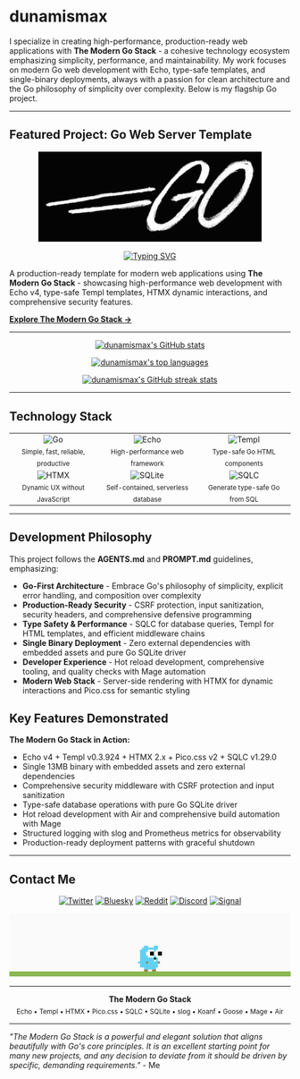 # dunamismax

I specialize in creating high-performance, production-ready web applications with **The Modern Go Stack** - a cohesive technology ecosystem emphasizing simplicity, performance, and maintainability. My work focuses on modern Go web development with Echo, type-safe templates, and single-binary deployments, always with a passion for clean architecture and the Go philosophy of simplicity over complexity. Below is my flagship Go project.

---

## Featured Project: Go Web Server Template

<p align="center">
  <img src="https://github.com/dunamismax/images/blob/main/golang/go-logo.png" alt="Go Web Server Template Logo" width="400" />
</p>

<p align="center">
  <a href="https://github.com/dunamismax/go-web-server">
    <img src="https://readme-typing-svg.demolab.com/?font=Fira+Code&size=24&pause=1000&color=00ADD8&center=true&vCenter=true&width=900&lines=The+Modern+Go+Stack;Echo+v4+Framework+with+Type-Safe+Templates;HTMX+2.x+Dynamic+UX+without+JavaScript;SQLC+Generated+Queries+with+Pure+Go+SQLite;CSRF+Protection+and+Input+Sanitization;Structured+Error+Handling+and+Request+Tracing;Hot+Reload+Development+with+Mage+Automation;Single+Binary+Deployment+at+11MB;Production-Ready+Security+Middleware;Zero+External+Dependencies" alt="Typing SVG" />
  </a>
</p>

A production-ready template for modern web applications using **The Modern Go Stack** - showcasing high-performance web development with Echo v4, type-safe Templ templates, HTMX dynamic interactions, and comprehensive security features.

[**Explore The Modern Go Stack →**](https://github.com/dunamismax/go-web-server)

---

<p align="center">
  <a href="https://github.com/dunamismax">
    <img src="https://github-readme-stats.vercel.app/api?username=dunamismax&show_icons=true&theme=dark&include_all_commits=true&count_private=true" alt="dunamismax's GitHub stats" />
  </a>
</p>

<p align="center">
  <a href="https://github.com/dunamismax">
    <img src="https://github-readme-stats.vercel.app/api/top-langs/?username=dunamismax&layout=compact&langs_count=8&theme=dark" alt="dunamismax's top languages" />
  </a>
</p>

<p align="center">
  <a href="https://github.com/dunamismax">
    <img src="https://github-readme-streak-stats.herokuapp.com/?user=dunamismax&theme=dark" alt="dunamismax's GitHub streak stats" />
  </a>
</p>

---

## Technology Stack

<table align="center">
<tr>
<td align="center">
<img src="https://img.shields.io/badge/Language-Go_1.24+-00ADD8?style=for-the-badge&logo=go&logoColor=white" alt="Go"><br>
<sub>Simple, fast, reliable, productive</sub>
</td>
<td align="center">
<img src="https://img.shields.io/badge/Framework-Echo_v4-00ADD8?style=for-the-badge&logo=go&logoColor=white" alt="Echo"><br>
<sub>High-performance web framework</sub>
</td>
<td align="center">
<img src="https://img.shields.io/badge/Templates-Templ-00ADD8?style=for-the-badge&logo=go&logoColor=white" alt="Templ"><br>
<sub>Type-safe Go HTML components</sub>
</td>
</tr>
<tr>
<td align="center">
<img src="https://img.shields.io/badge/Frontend-HTMX-3D72D7?style=for-the-badge&logo=htmx&logoColor=white" alt="HTMX"><br>
<sub>Dynamic UX without JavaScript</sub>
</td>
<td align="center">
<img src="https://img.shields.io/badge/Database-SQLite-003B57?style=for-the-badge&logo=sqlite&logoColor=white" alt="SQLite"><br>
<sub>Self-contained, serverless database</sub>
</td>
<td align="center">
<img src="https://img.shields.io/badge/Queries-SQLC-00ADD8?style=for-the-badge&logo=go&logoColor=white" alt="SQLC"><br>
<sub>Generate type-safe Go from SQL</sub>
</td>
</tr>
</table>

---

## Development Philosophy

This project follows the **AGENTS.md** and **PROMPT.md** guidelines, emphasizing:

- **Go-First Architecture** - Embrace Go's philosophy of simplicity, explicit error handling, and composition over complexity
- **Production-Ready Security** - CSRF protection, input sanitization, security headers, and comprehensive defensive programming
- **Type Safety & Performance** - SQLC for database queries, Templ for HTML templates, and efficient middleware chains
- **Single Binary Deployment** - Zero external dependencies with embedded assets and pure Go SQLite driver
- **Developer Experience** - Hot reload development, comprehensive tooling, and quality checks with Mage automation
- **Modern Web Stack** - Server-side rendering with HTMX for dynamic interactions and Pico.css for semantic styling

## Key Features Demonstrated

**The Modern Go Stack in Action:**

- Echo v4 + Templ v0.3.924 + HTMX 2.x + Pico.css v2 + SQLC v1.29.0
- Single 13MB binary with embedded assets and zero external dependencies  
- Comprehensive security middleware with CSRF protection and input sanitization
- Type-safe database operations with pure Go SQLite driver
- Hot reload development with Air and comprehensive build automation with Mage
- Structured logging with slog and Prometheus metrics for observability
- Production-ready deployment patterns with graceful shutdown

---

## Contact Me

<p align="center">
  <a href="https://twitter.com/dunamismax" target="_blank"><img src="https://img.shields.io/badge/Twitter-00ADD8.svg?&style=for-the-badge&logo=twitter&logoColor=white" alt="Twitter"></a>
  <a href="https://bsky.app/profile/dunamismax.bsky.social" target="_blank"><img src="https://img.shields.io/badge/Bluesky-00ADD8?style=for-the-badge&logo=bluesky&logoColor=white" alt="Bluesky"></a>
  <a href="https://reddit.com/user/dunamismax" target="_blank"><img src="https://img.shields.io/badge/Reddit-00ADD8.svg?&style=for-the-badge&logo=reddit&logoColor=white" alt="Reddit"></a>
  <a href="https://discord.com/users/dunamismax" target="_blank"><img src="https://img.shields.io/badge/Discord-00ADD8.svg?style=for-the-badge&logo=discord&logoColor=white" alt="Discord"></a>
  <a href="https://signal.me/#p/+dunamismax.66" target="_blank"><img src="https://img.shields.io/badge/Signal-00ADD8.svg?style=for-the-badge&logo=signal&logoColor=white" alt="Signal"></a>
</p>

<p align="center">
  <img src="https://github.com/dunamismax/images/blob/main/golang/gopher-running-jumping.gif" alt="Gopher Running and Jumping" width="600" />
</p>

---

<p align="center">
  <strong>The Modern Go Stack</strong><br>
  <sub>Echo • Templ • HTMX • Pico.css • SQLC • SQLite • slog • Koanf • Goose • Mage • Air</sub>
</p>

---

*"The Modern Go Stack is a powerful and elegant solution that aligns beautifully with Go's core principles. It is an excellent starting point for many new projects, and any decision to deviate from it should be driven by specific, demanding requirements."* - Me
